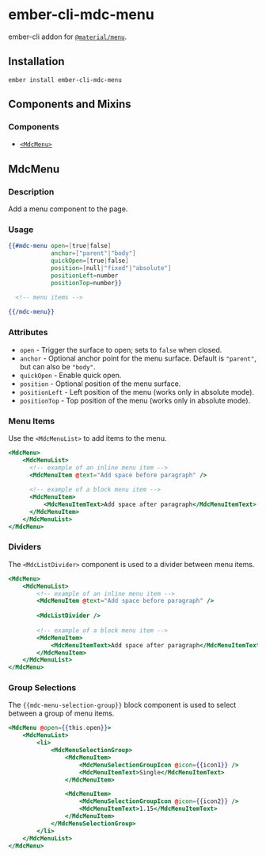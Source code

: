 ember-cli-mdc-menu
===========================

ember-cli addon for [`@material/menu`](https://github.com/material-components/material-components-web/tree/master/packages/mdc-menu).

Installation
------------

    ember install ember-cli-mdc-menu

Components and Mixins
-----------------------

### Components

* [`<MdcMenu>`](#MdcMenu)


MdcMenu
---------------

### Description

Add a menu component to the page.

### Usage

```handlebars
{{#mdc-menu open=[true|false]
            anchor=["parent"|"body"]
            quickOpen=[true|false]
            position=[null|"fixed"|"absolute"]
            positionLeft=number
            positionTop=number}}

  <!-- menu items -->
            
{{/mdc-menu}}
```

### Attributes

* `open` - Trigger the surface to open; sets to `false` when closed.
* `anchor` - Optional anchor point for the menu surface. Default is `"parent"`, but can also be `"body"`.
* `quickOpen` - Enable quick open.
* `position` - Optional position of the menu surface.
* `positionLeft` - Left position of the menu (works only in absolute mode).
* `positionTop` - Top position of the menu (works only in absolute mode).

### Menu Items

Use the `<MdcMenuList>` to add items to the menu.

```handlebars
<MdcMenu>
    <MdcMenuList>
      <!-- example of an inline menu item -->
      <MdcMenuItem @text="Add space before paragraph" />
      
      <!-- example of a block menu item -->
      <MdcMenuItem>
          <MdcMenuItemText>Add space after paragraph</MdcMenuItemText>
      </MdcMenuItem>
    </MdcMenuList>
</MdcMenu>
```

### Dividers

The `<MdcListDivider>` component is used to a divider between menu items.

```handlebars
<MdcMenu>
    <MdcMenuList>
        <!-- example of an inline menu item -->
        <MdcMenuItem @text="Add space before paragraph" />
        
        <MdcListDivider />
    
        <!-- example of a block menu item -->
        <MdcMenuItem>
            <MdcMenuItemText>Add space after paragraph</MdcMenuItemText>
        </MdcMenuItem>
    </MdcMenuList>
</MdcMenu>
```

### Group Selections

The `{{mdc-menu-selection-group}}` block component is used to select between
a group of menu items.

```handlebars
<MdcMenu @open={{this.open}}>
    <MdcMenuList>
        <li>
            <MdcMenuSelectionGroup>
                <MdcMenuItem>
                    <MdcMenuSelectionGroupIcon @icon={{icon1}} />
                    <MdcMenuItemText>Single</MdcMenuItemText>
                </MdcMenuItem>

                <MdcMenuItem>
                    <MdcMenuSelectionGroupIcon @icon={{icon2}} />
                    <MdcMenuItemText>1.15</MdcMenuItemText>
                </MdcMenuItem>
            </MdcMenuSelectionGroup>
        </li>
    </MdcMenuList>
</MdcMenu>
```
